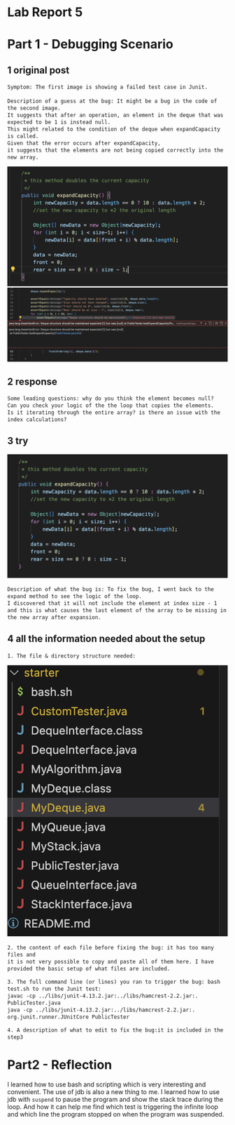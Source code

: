 # Lab Report 5

# Part 1 - Debugging Scenario
## 1 original post
```
Symptom: The first image is showing a failed test case in Junit. 

Description of a guess at the bug: It might be a bug in the code of the second image.
It suggests that after an operation, an element in the deque that was expected to be 1 is instead null.
This might related to the condition of the deque when expandCapacity is called.
Given that the error occurs after expandCapacity,
it suggests that the elements are not being copied correctly into the new array.
```
![Image](lab5-1.png)
![Image](lab5-2.png)

## 2 response
```
Some leading questions: why do you think the element becomes null?
Can you check your logic of the the loop that copies the elements.
Is it iterating through the entire array? is there an issue with the index calculations?
```

## 3 try
![Image](lab5-3.png)
```
Description of what the bug is: To fix the bug, I went back to the expand method to see the logic of the loop.
I discovered that it will not include the element at index size - 1
and this is what causes the last element of the array to be missing in the new array after expansion.
```

## 4 all the information needed about the setup
```
1. The file & directory structure needed:
```
![Image](lab5-4.png)
```
2. the content of each file before fixing the bug: it has too many files and
it is not very possible to copy and paste all of them here. I have provided the basic setup of what files are included. 
```
```
3. The full command line (or lines) you ran to trigger the bug: bash test.sh to run the Junit test:
javac -cp ../libs/junit-4.13.2.jar:../libs/hamcrest-2.2.jar:. PublicTester.java
java -cp ../libs/junit-4.13.2.jar:../libs/hamcrest-2.2.jar:. org.junit.runner.JUnitCore PublicTester
```
```
4. A description of what to edit to fix the bug:it is included in the step3
```

# Part2 - Reflection
I learned how to use bash and scripting which is very interesting and convenient. The use of jdb is also a new thing to me. I learned how to use jdb with `suspend` to pause the program and show the stack trace during the loop. And how it can help me find which test is triggering the infinite loop and which line the program stopped on when the program was suspended. 




